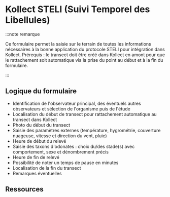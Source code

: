# Kollect STELI (Suivi Temporel des Libellules)

:::note remarque

Ce formulaire permet la saisie sur le terrain de toutes les informations nécessaires à la bonne application du protocole STELI pour intégration dans Kollect.
Prérequis : le transect doit être créé dans Kollect en amont pour que le rattachement soit automatique via la prise du point au début et à la fin du formulaire.

:::

## Logique du formulaire

* Identification de l'observateur principal, des éventuels autres observateurs et sélection de l'organisme puis de l'étude
* Localisation du début de transect pour rattachement automatique au transect dans Kollect
* Photo du début du transect
* Saisie des paramètres externes (température, hygrométrie, couverture nuageuse, vitesse et direction du vent, pluie)
* Heure de début du relevé
* Saisie des taxons d'odonates : choix du/des stade(s) avec comportement, sexe et dénombrement précis
* Heure de fin de relevé
* Possibilité de noter un temps de pause en minutes
* Localisation de la fin du transect
* Remarques éventuelles

## Ressources
